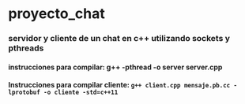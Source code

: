 # proyecto_chat

### servidor y cliente de un chat en c++ utilizando sockets y pthreads
#### instrucciones para compilar: g++ -pthread -o server server.cpp 

#### Instrucciones para compilar cliente: `g++ client.cpp mensaje.pb.cc -lprotobuf -o cliente -std=c++11`
